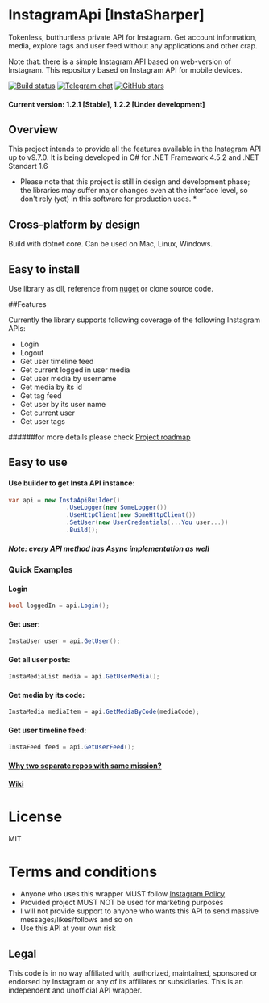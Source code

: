# InstagramApi [InstaSharper]
Tokenless, butthurtless private API for Instagram. Get account information, media, explore tags and user feed without any applications and other crap.

Note that: there is a simple [Instagram API](https://github.com/a-legotin/InstagramAPI-Web) based on web-version of Instagram. This repository based on Instagram API for mobile devices.

[![Build status](https://ci.appveyor.com/api/projects/status/6os0fhi1awbplbka?svg=true)](https://ci.appveyor.com/project/a-legotin/instasharper)
[![Telegram chat](https://img.shields.io/badge/telegram-channel-blue.svg)](https://t.me/instasharper)
[![GitHub stars](https://img.shields.io/github/stars/a-legotin/InstaSharper.svg)](https://github.com/a-legotin/InstaSharper/stargazers)

#### Current version: 1.2.1 [Stable], 1.2.2 [Under development]

## Overview
This project intends to provide all the features available in the Instagram API up to v9.7.0. It is being developed in C# for .NET Framework 4.5.2 and .NET Standart 1.6

* Please note that this project is still in design and development phase; the libraries may suffer major changes even at the interface level, so don't rely (yet) in this software for production uses. *

## Cross-platform by design
Build with dotnet core. Can be used on Mac, Linux, Windows.

## Easy to install
Use library as dll, reference from [nuget](https://www.nuget.org/packages/InstaSharper/) or clone source code.

##Features

Currently the library supports following coverage of the following Instagram APIs:
  * Login
  * Logout
  * Get user timeline feed
  * Get current logged in user media
  * Get user media by username
  * Get media by its id
  * Get tag feed
  * Get user by its user name
  * Get current user
  * Get user tags

######for more details please check [Project roadmap](https://github.com/a-legotin/InstaSharper/wiki/Project-roadmap/_edit)

## Easy to use
#### Use builder to get Insta API instance:
```c#
var api = new InstaApiBuilder()
                .UseLogger(new SomeLogger())
                .UseHttpClient(new SomeHttpClient())
                .SetUser(new UserCredentials(...You user...))
                .Build();
```
##### Note: every API method has Async implementation as well

### Quick Examples
#### Login
```c#
bool loggedIn = api.Login();
```

#### Get user:
```c#
InstaUser user = api.GetUser();
```

#### Get all user posts:
```c#
InstaMediaList media = api.GetUserMedia();
```

#### Get media by its code:
```c#
InstaMedia mediaItem = api.GetMediaByCode(mediaCode);
```

#### Get user timeline feed:
```c#
InstaFeed feed = api.GetUserFeed();
```

#### [Why two separate repos with same mission?](https://github.com/a-legotin/InstagramAPI-Web/wiki/Difference-between-API-Web-and-just-API-repositories)

#### [Wiki](https://github.com/a-legotin/InstagramAPI/wiki/)

# License

MIT

# Terms and conditions

- Anyone who uses this wrapper MUST follow [Instagram Policy](https://www.instagram.com/about/legal/terms/api/)
- Provided project MUST NOT be used for marketing purposes
- I will not provide support to anyone who wants this API to send massive messages/likes/follows and so on
- Use this API at your own risk

## Legal

This code is in no way affiliated with, authorized, maintained, sponsored or endorsed by Instagram or any of its affiliates or subsidiaries. This is an independent and unofficial API wrapper.
